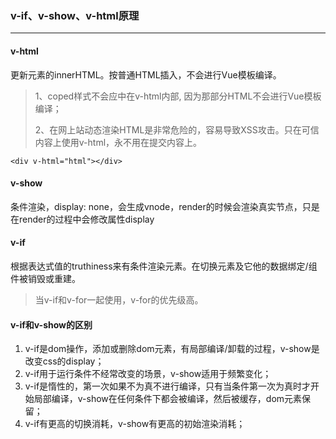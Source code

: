 ### v-if、v-show、v-html原理
---

#### v-html
更新元素的innerHTML。按普通HTML插入，不会进行Vue模板编译。
>1、coped样式不会应中在v-html内部, 因为那部分HTML不会进行Vue模板编译；
>
>2、在网上站动态渲染HTML是非常危险的，容易导致XSS攻击。只在可信内容上使用v-html，永不用在提交内容上。
```
<div v-html="html"></div>
```

#### v-show
条件渲染，display: none，会生成vnode，render的时候会渲染真实节点，只是在render的过程中会修改属性display

#### v-if
根据表达式值的truthiness来有条件渲染元素。在切换元素及它他的数据绑定/组件被销毁或重建。
>当v-if和v-for一起使用，v-for的优先级高。

#### v-if和v-show的区别
1. v-if是dom操作，添加或删除dom元素，有局部编译/卸载的过程，v-show是改变css的display；
2. v-if用于运行条件不经常改变的场景，v-show适用于频繁变化；
3. v-if是惰性的，第一次如果不为真不进行编译，只有当条件第一次为真时才开始局部编译，v-show在任何条件下都会被编译，然后被缓存，dom元素保留；
4. v-if有更高的切换消耗，v-show有更高的初始渲染消耗；